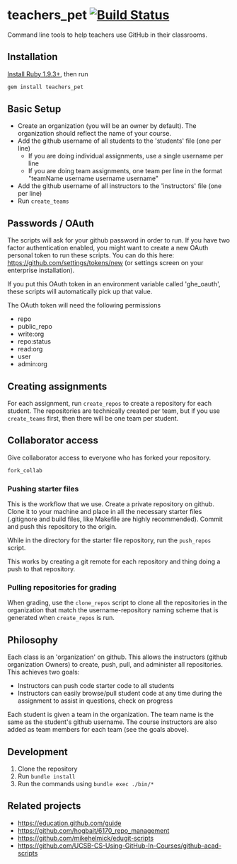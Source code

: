 # teachers_pet [![Build Status](https://travis-ci.org/education/teachers-pet.svg?branch=master)](https://travis-ci.org/education/teachers-pet)

Command line tools to help teachers use GitHub in their classrooms.

## Installation

[Install Ruby 1.9.3+](https://www.ruby-lang.org/en/installation/), then run

```bash
gem install teachers_pet
```

## Basic Setup

* Create an organization (you will be an owner by default). The organization should reflect the name of your course.
* Add the github username of all students to the 'students' file (one per line)
    * If you are doing individual assignments, use a single username per line
    * If you are doing team assignments, one team per line in the format "teamName username username username"
* Add the github username of all instructors to the 'instructors' file (one per line)
* Run `create_teams`

## Passwords / OAuth

The scripts will ask for your github password in order to run. If you have two factor authentication enabled, you might want to create a new OAuth personal token to run these scripts. You can do this here: https://github.com/settings/tokens/new (or settings screen on your enterprise installation).

If you put this OAuth token in an environment variable called 'ghe_oauth', these scripts will automatically pick up that value.

The OAuth token will need the following permissions

* repo
* public_repo
* write:org
* repo:status
* read:org
* user
* admin:org

## Creating assignments

For each assignment, run `create_repos` to create a repository for each student. The repositories are technically created per team, but if you use `create_teams` first, then there will be one team per student.

## Collaborator access

Give collaborator access to everyone who has forked your repository.

```bash
fork_collab
```

### Pushing starter files

This is the workflow that we use. Create a private repository on github. Clone it to your machine and place in all the necessary starter files (.gitignore and build files, like Makefile are highly recommended). Commit and push this repository to the origin.

While in the directory for the starter file repository, run the `push_repos` script.

This works by creating a git remote for each repository and thing doing a push to that repository.

### Pulling repositories for grading

When grading, use the `clone_repos` script to clone all the repositories in the organization that match the username-repository naming scheme that is generated when `create_repos` is run.

## Philosophy

Each class is an 'organization' on github. This allows the instructors (github organization Owners) to create, push, pull, and administer all repositories. This achieves two goals:

* Instructors can push code starter code to all students
* Instructors can easily browse/pull student code at any time during the assignment to assist in questions, check on progress

Each student is given a team in the organization. The team name is the same as the student's github username. The course instructors are also added as team members for each team (see the goals above).

## Development

1. Clone the repository
2. Run `bundle install`
2. Run the commands using `bundle exec ./bin/*`

## Related projects

* https://education.github.com/guide
* https://github.com/hogbait/6170_repo_management
* https://github.com/mikehelmick/edugit-scripts
* https://github.com/UCSB-CS-Using-GitHub-In-Courses/github-acad-scripts
